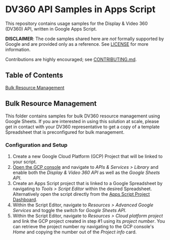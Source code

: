 # DV360 API Samples in Apps Script

This repository contains usage samples for the Display & Video 360 (DV360)
API, written in Google Apps Script.

**DISCLAIMER**: The code samples shared here are _not_ formally supported
by Google and are provided only as a reference. See [LICENSE](LICENSE.md)
for more information.

Contributions are highly encouraged; see [CONTRIBUTING.md](CONTRIBUTING.md).

## Table of Contents

[Bulk Resource Management](#bulk-resource-management)

## Bulk Resource Management

This folder contains samples for bulk DV360 resource management using Google
Sheets. If you are interested in using this solution at scale, please get in
contact with your DV360 representative to get a copy of a template Spreadsheet
that is preconfigured for bulk management.

### Configuration and Setup

1.  Create a new Google Cloud Platform (GCP) Project that will be linked to your
    script.
2.  [Open the GCP console](https://console.cloud.google.com/) and navigate to
    _APIs & Services > Library_ and enable both the _Display & Video 360 API_
    as well as the _Google Sheets API_.
3.  Create an Apps Script project that is linked to a Google Spreadsheet by
    navigating to _Tools > Script Editor_ within the desired Spreadsheet.
    Alternatively open the script directly from the
    [Apps Script Project Dashboard](https://script.google.com/home/all).
4.  Within the Script Editor, navigate to _Resources > Advanced Google Services_
    and toggle the switch for _Google Sheets API_.
5.  Within the Script Editor, navigate to _Resources > Cloud platform project_
    and link the GCP project created in step #1 using its _project number_. You
    can retrieve the project number ny navigating to the GCP console's _Home_
    and copying the number out of the _Project info_ card.
